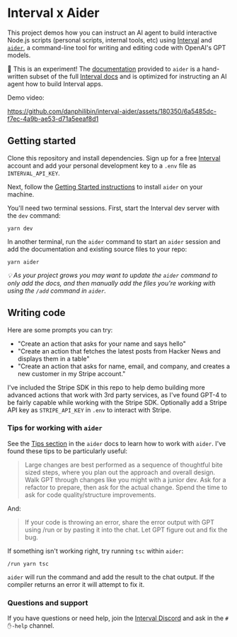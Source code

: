 # Interval x Aider

This project demos how you can instruct an AI agent to build interactive Node.js scripts (personal scripts, internal tools, etc) using [Interval](https://interval.com) and [`aider`](https://aider.chat), a command-line tool for writing and editing code with OpenAI's GPT models.

🚧 This is an experiment! The [documentation](./DOCS.md) provided to `aider` is a hand-written subset of the full [Interval docs](https://interval.com/docs/installation) and is optimized for instructing an AI agent how to build Interval apps.

Demo video:

https://github.com/danphilibin/interval-aider/assets/180350/6a5485dc-f7ec-4a9b-ae53-d71a5eeaf8d1

## Getting started

Clone this repository and install dependencies. Sign up for a free [Interval](https://interval.com) account and add your personal development key to a `.env` file as `INTERVAL_API_KEY`.

Next, follow the [Getting Started instructions](https://aider.chat/#getting-started) to install `aider` on your machine.

You'll need two terminal sessions. First, start the Interval dev server with the `dev` command:

```
yarn dev
```

In another terminal, run the `aider` command to start an `aider` session and add the documentation and existing source files to your repo:

```
yarn aider
```

_💡 As your project grows you may want to update the `aider` command to only add the docs, and then manually add the files you're working with using the `/add` command in `aider`._

## Writing code

Here are some prompts you can try:

- "Create an action that asks for your name and says hello"
- "Create an action that fetches the latest posts from Hacker News and displays them in a table"
- "Create an action that asks for name, email, and company, and creates a new customer in my Stripe account."

I've included the Stripe SDK in this repo to help demo building more advanced actions that work with 3rd party services, as I've found GPT-4 to be fairly capable while working with the Stripe SDK. Optionally add a Stripe API key as `STRIPE_API_KEY` in `.env` to interact with Stripe.

### Tips for working with `aider`

See the [Tips section](https://aider.chat/#tips) in the `aider` docs to learn how to work with `aider`. I've found these tips to be particularly useful:

> Large changes are best performed as a sequence of thoughtful bite sized steps, where you plan out the approach and overall design. Walk GPT through changes like you might with a junior dev. Ask for a refactor to prepare, then ask for the actual change. Spend the time to ask for code quality/structure improvements.

And:

> If your code is throwing an error, share the error output with GPT using /run or by pasting it into the chat. Let GPT figure out and fix the bug.

If something isn't working right, try running `tsc` within `aider`:

```
/run yarn tsc
```

`aider` will run the command and add the result to the chat output. If the compiler returns an error it will attempt to fix it.

### Questions and support

If you have questions or need help, join the [Interval Discord](https://interval.com/discord) and ask in the `#✋-help` channel.
